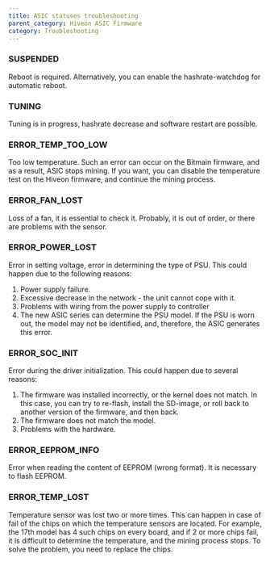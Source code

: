 ```yaml
---
title: ASIC statuses troubleshooting
parent_category: Hiveon ASIC Firmware
category: Troubleshooting
---
```


### SUSPENDED
Reboot is required. Alternatively, you can enable the hashrate-watchdog for automatic reboot.

### TUNING
Tuning is in progress, hashrate decrease and software restart are possible.

### ERROR\_TEMP\_TOO\_LOW
Too low temperature. Such an error can occur on the Bitmain firmware, and as a result, ASIC stops mining. If you want, you can disable the temperature test on the Hiveon firmware, and continue the mining process.

### ERROR\_FAN\_LOST
Loss of a fan, it is essential to check it. Probably, it is out of order, or there are problems with the sensor.

### ERROR\_POWER\_LOST
Error in setting voltage, error in determining the type of PSU. This could happen due to the following reasons:
1. Power supply failure.
2. Excessive decrease in the network - the unit cannot cope with it.
3. Problems with wiring from the power supply to controller
4. The new ASIC series can determine the PSU model. If the PSU is worn out, the model may not be identified, and, therefore, the ASIC generates this error.

### ERROR\_SOC\_INIT
Error during the driver initialization. This could happen due to several reasons:
1. The firmware was installed incorrectly, or the kernel does not match. In this case, you can try to re-flash, install the SD-image, or roll back to another version of the firmware, and then back.
2. The firmware does not match the model.
3. Problems with the hardware.

### ERROR\_EEPROM\_INFO
Error when reading the content of EEPROM (wrong format). It is necessary to flash EEPROM.

### ERROR\_TEMP\_LOST
Temperature sensor was lost two or more times. This can happen in case of fail of the chips on which the temperature sensors are located. For example, the 17th model has 4 such chips on every board, and if 2 or more chips fail, it is difficult to determine the temperature, and the mining process stops. To solve the problem, you need to replace the chips.
